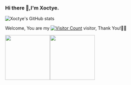 ### Hi there 👋,I'm Xoctye.
![Xoctye's GitHub stats](https://github-readme-stats.vercel.app/api?username=Xoctye&show_icons=true&theme=tokyonight)

Welcome, You are my [![Visitor Count](https://profile-counter.glitch.me/Xoctye/count.svg)](https://blog.i-xiao.space/) visitor, Thank You!🎉🎉

[<span><img src="https://github-readme-stats.vercel.app/api/top-langs/?username=Xoctye&layout=compact" height=145/></span><span><img src="https://github-readme-stats.vercel.app/api?username=Xoctye&count_private=true&show_icons=true" height=145/></span>](https://blog.i-xiao.space/)

<!--
**Xoctye/Xoctye** is a ✨ _special_ ✨ repository because its `README.md` (this file) appears on your GitHub profile.

Here are some ideas to get you started:

- 🔭 I’m currently working on ...
- 🌱 I’m currently learning ...
- 👯 I’m looking to collaborate on ...
- 🤔 I’m looking for help with ...
- 💬 Ask me about ...
- 📫 How to reach me: ...
- 😄 Pronouns: ...
- ⚡ Fun fact: ...
-->
